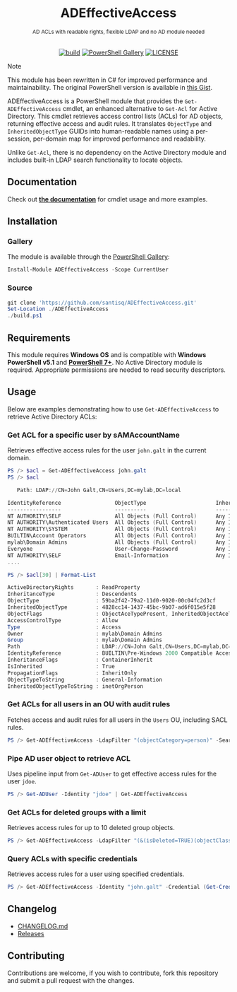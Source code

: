 <h1 align="center">ADEffectiveAccess</h1>

<div align="center">
<sub>AD ACLs with readable rights, flexible LDAP and no AD module needed</sub>
<br /><br />

[![build](https://github.com/santisq/ADEffectiveAccess/actions/workflows/ci.yml/badge.svg)](https://github.com/santisq/ADEffectiveAccess/actions/workflows/ci.yml)
[![PowerShell Gallery](https://img.shields.io/powershellgallery/v/ADEffectiveAccess?label=gallery)](https://www.powershellgallery.com/packages/ADEffectiveAccess)
[![LICENSE](https://img.shields.io/github/license/santisq/ADEffectiveAccess)](https://github.com/santisq/ADEffectiveAccess/blob/main/LICENSE)

</div>

> [!NOTE]
> This module has been rewritten in C# for improved performance and maintainability. The original PowerShell version is available in [this Gist](https://gist.github.com/santisq/a84af707780b1168f1fa390632096a5a).

ADEffectiveAccess is a PowerShell module that provides the `Get-ADEffectiveAccess` cmdlet, an enhanced alternative to `Get-Acl` for Active Directory. This cmdlet retrieves access control lists (ACLs) for AD objects, returning effective access and audit rules. It translates `ObjectType` and `InheritedObjectType` GUIDs into human-readable names using a per-session, per-domain map for improved performance and readability.

Unlike `Get-Acl`, there is no dependency on the Active Directory module and includes built-in LDAP search functionality to locate objects.

## Documentation

Check out [__the documentation__](./docs/en-US/Get-ADEffectiveAccess.md) for cmdlet usage and more examples.

## Installation

### Gallery

The module is available through the [PowerShell Gallery](https://www.powershellgallery.com/packages/ADEffectiveAccess):

```powershell
Install-Module ADEffectiveAccess -Scope CurrentUser
```

### Source

```powershell
git clone 'https://github.com/santisq/ADEffectiveAccess.git'
Set-Location ./ADEffectiveAccess
./build.ps1
```

## Requirements

This module requires __Windows OS__ and is compatible with __Windows PowerShell v5.1__ and [__PowerShell 7+__](https://github.com/PowerShell/PowerShell). No Active Directory module is required. Appropriate permissions are needed to read security descriptors.

## Usage

Below are examples demonstrating how to use `Get-ADEffectiveAccess` to retrieve Active Directory ACLs:

### Get ACL for a specific user by sAMAccountName

Retrieves effective access rules for the user `john.galt` in the current domain.

```powershell
PS /> $acl = Get-ADEffectiveAccess john.galt
PS /> $acl

   Path: LDAP://CN=John Galt,CN=Users,DC=mylab,DC=local

IdentityReference                 ObjectType                      InheritedObjectType  ActiveDirectoryRights
-----------------                 ----------                      -------------------  ---------------------
NT AUTHORITY\SELF                 All Objects (Full Control)      Any Inherited Object GenericRead
NT AUTHORITY\Authenticated Users  All Objects (Full Control)      Any Inherited Object ReadControl
NT AUTHORITY\SYSTEM               All Objects (Full Control)      Any Inherited Object GenericAll
BUILTIN\Account Operators         All Objects (Full Control)      Any Inherited Object GenericAll
mylab\Domain Admins               All Objects (Full Control)      Any Inherited Object GenericAll
Everyone                          User-Change-Password            Any Inherited Object ExtendedRight
NT AUTHORITY\SELF                 Email-Information               Any Inherited Object ReadProperty, WriteProperty
....

PS /> $acl[30] | Format-List

ActiveDirectoryRights       : ReadProperty
InheritanceType             : Descendents
ObjectType                  : 59ba2f42-79a2-11d0-9020-00c04fc2d3cf
InheritedObjectType         : 4828cc14-1437-45bc-9b07-ad6f015e5f28
ObjectFlags                 : ObjectAceTypePresent, InheritedObjectAceTypePresent
AccessControlType           : Allow
Type                        : Access
Owner                       : mylab\Domain Admins
Group                       : mylab\Domain Admins
Path                        : LDAP://CN=John Galt,CN=Users,DC=mylab,DC=local
IdentityReference           : BUILTIN\Pre-Windows 2000 Compatible Access
InheritanceFlags            : ContainerInherit
IsInherited                 : True
PropagationFlags            : InheritOnly
ObjectTypeToString          : General-Information
InheritedObjectTypeToString : inetOrgPerson
```

### Get ACLs for all users in an OU with audit rules

Fetches access and audit rules for all users in the `Users` OU, including SACL rules.

```powershell
PS /> Get-ADEffectiveAccess -LdapFilter "(objectCategory=person)" -SearchBase "OU=Users,DC=mylab,DC=local" -Audit
```

### Pipe AD user object to retrieve ACL

Uses pipeline input from `Get-ADUser` to get effective access rules for the user `jdoe`.

```powershell
PS /> Get-ADUser -Identity "jdoe" | Get-ADEffectiveAccess
```

### Get ACLs for deleted groups with a limit

Retrieves access rules for up to 10 deleted group objects.

```powershell
PS /> Get-ADEffectiveAccess -LdapFilter "(&(isDeleted=TRUE)(objectClass=group))" -IncludeDeletedObjects -Top 10
```

### Query ACLs with specific credentials

Retrieves access rules for a user using specified credentials.

```powershell
PS /> Get-ADEffectiveAccess -Identity "john.galt" -Credential (Get-Credential)
```

## Changelog

- [CHANGELOG.md](./CHANGELOG.md)
- [Releases](https://github.com/santisq/ADEffectiveAccess/releases)

## Contributing

Contributions are welcome, if you wish to contribute, fork this repository and submit a pull request with the changes.
